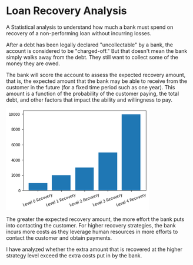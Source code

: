 # Loan Recovery Analysis
A Statistical analysis to understand how much a bank must spend on recovery of a non-performing loan without incurring losses.

After a debt has been legally declared "uncollectable" by a bank, the account is considered to be "charged-off." But that doesn't mean the bank simply walks away from the debt. They still want to collect some of the money they are owed. 

The bank will score the account to assess the expected recovery amount, that is, the expected amount that the bank may be able to receive from the customer in the future (for a fixed time period such as one year). This amount is a function of the probability of the customer paying, the total debt, and other factors that impact the ability and willingness to pay.

![sample.png](https://github.com/rtnk18/loan-recovery/blob/master/sample.png?raw=true)

The greater the expected recovery amount, the more effort the bank puts into contacting the customer. For higher recovery strategies, the bank incurs more costs as they leverage human resources in more efforts to contact the customer and obtain payments.

I have analyzed whether the extra amount that is recovered at the higher strategy level exceed the extra costs put in by the bank.
